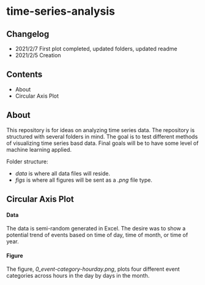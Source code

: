 # time-series-analysis

## Changelog

- 2021/2/7 First plot completed, updated folders, updated readme
- 2021/2/5 Creation

## Contents

- About
- Circular Axis Plot


## About

This repository is for ideas on analyzing time series data. The repository is 
structured with several folders in mind. The goal is to test different methods 
of visualizing time series basd data. Final goals will be to have some level of 
machine learning applied. 

Folder structure: 
- *data* is where all data files will reside. 
- *figs* is where all figures will be sent as a *.png* file type.

## Circular Axis Plot

#### Data

The data is semi-random generated in Excel. The desire was to show a potential 
trend of events based on time of day, time of month, or time of year.

#### Figure

The figure, *0_event-category-hourday.png*, plots four different event
categories across hours in the day by days in the month. 